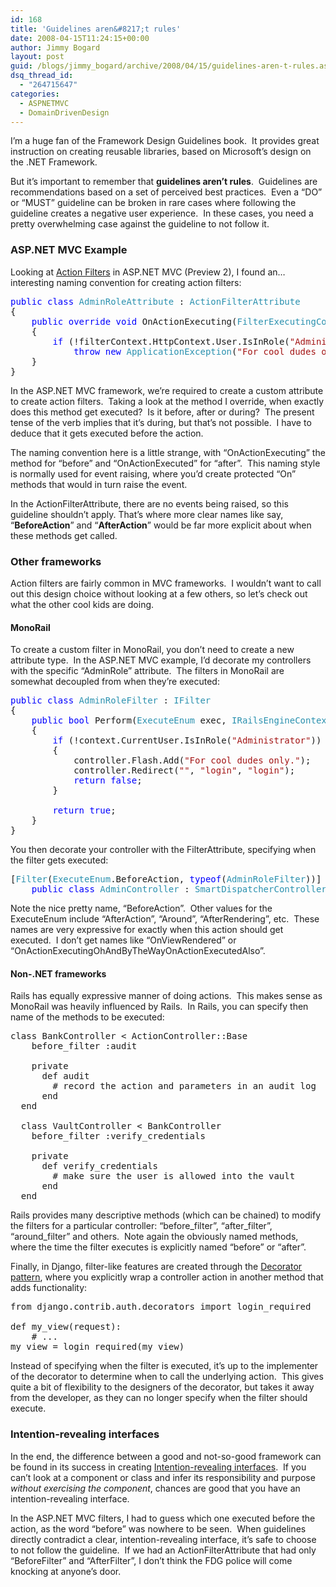 ```yaml
---
id: 168
title: 'Guidelines aren&#8217;t rules'
date: 2008-04-15T11:24:15+00:00
author: Jimmy Bogard
layout: post
guid: /blogs/jimmy_bogard/archive/2008/04/15/guidelines-aren-t-rules.aspx
dsq_thread_id:
  - "264715647"
categories:
  - ASPNETMVC
  - DomainDrivenDesign
---
```

I&#8217;m a huge fan of the Framework Design Guidelines book.&nbsp; It provides great instruction on creating reusable libraries, based on Microsoft&#8217;s design on the .NET Framework.

But it&#8217;s important to remember that **guidelines aren&#8217;t rules**.&nbsp; Guidelines are recommendations based on a set of perceived best practices.&nbsp; Even a &#8220;DO&#8221; or &#8220;MUST&#8221; guideline can be broken in rare cases where following the guideline creates a negative user experience.&nbsp; In these cases, you need a pretty overwhelming case against the guideline to not follow it.

### ASP.NET MVC Example

Looking at [Action Filters](http://www.davidhayden.com/blog/dave/archive/2008/03/21/ActionFilterAttributeExamplesASPNETMVCFrameworkPreview2.aspx) in ASP.NET MVC (Preview 2), I found an&#8230;interesting naming convention for creating action filters:

<pre><span style="color: blue">public class </span><span style="color: #2b91af">AdminRoleAttribute </span>: <span style="color: #2b91af">ActionFilterAttribute
</span>{
    <span style="color: blue">public override void </span>OnActionExecuting(<span style="color: #2b91af">FilterExecutingContext </span>filterContext)
    {
        <span style="color: blue">if </span>(!filterContext.HttpContext.User.IsInRole(<span style="color: #a31515">"Administrator"</span>))
            <span style="color: blue">throw new </span><span style="color: #2b91af">ApplicationException</span>(<span style="color: #a31515">"For cool dudes only."</span>);
    }
}
</pre>

[](http://11011.net/software/vspaste)

In the ASP.NET MVC framework, we&#8217;re required to create a custom attribute to create action filters.&nbsp; Taking a look at the method I override, when exactly does this method get executed?&nbsp; Is it before, after or during?&nbsp; The present tense of the verb implies that it&#8217;s during, but that&#8217;s not possible.&nbsp; I have to deduce that it gets executed before the action.

The naming convention here is a little strange, with &#8220;OnActionExecuting&#8221; the method for &#8220;before&#8221; and &#8220;OnActionExecuted&#8221; for &#8220;after&#8221;.&nbsp; This naming style is normally used for event raising, where you&#8217;d create protected &#8220;On<EventName>&#8221; methods that would in turn raise the event.

In the ActionFilterAttribute, there are no events being raised, so this guideline shouldn&#8217;t apply. That&#8217;s where more clear names like say, &#8220;**BeforeAction**&#8221; and &#8220;**AfterAction**&#8221; would be far more explicit about when these methods get called.

### Other frameworks

Action filters are fairly common in MVC frameworks.&nbsp; I wouldn&#8217;t want to call out this design choice without looking at a few others, so let&#8217;s check out what the other cool kids are doing.

#### MonoRail

To create a custom filter in MonoRail, you don&#8217;t need to create a new attribute type.&nbsp; In the ASP.NET MVC example, I&#8217;d decorate my controllers with the specific &#8220;AdminRole&#8221; attribute.&nbsp; The filters in MonoRail are somewhat decoupled from when they&#8217;re executed:

<pre><span style="color: blue">public class </span><span style="color: #2b91af">AdminRoleFilter </span>: <span style="color: #2b91af">IFilter
</span>{
    <span style="color: blue">public bool </span>Perform(<span style="color: #2b91af">ExecuteEnum </span>exec, <span style="color: #2b91af">IRailsEngineContext </span>context, <span style="color: #2b91af">Controller </span>controller)
    {
        <span style="color: blue">if </span>(!context.CurrentUser.IsInRole(<span style="color: #a31515">"Administrator"</span>))
        {
            controller.Flash.Add(<span style="color: #a31515">"For cool dudes only."</span>);
            controller.Redirect(<span style="color: #a31515">""</span>, <span style="color: #a31515">"login"</span>, <span style="color: #a31515">"login"</span>);
            <span style="color: blue">return false</span>;
        }

        <span style="color: blue">return true</span>;
    }
}
</pre>

[](http://11011.net/software/vspaste)

You then decorate your controller with the FilterAttribute, specifying when the filter gets executed:

<pre>[<span style="color: #2b91af">Filter</span>(<span style="color: #2b91af">ExecuteEnum</span>.BeforeAction, <span style="color: blue">typeof</span>(<span style="color: #2b91af">AdminRoleFilter</span>))]
    <span style="color: blue">public class </span><span style="color: #2b91af">AdminController </span>: <span style="color: #2b91af">SmartDispatcherController
</span></pre>

[](http://11011.net/software/vspaste)

Note the nice pretty name, &#8220;BeforeAction&#8221;.&nbsp; Other values for the ExecuteEnum include &#8220;AfterAction&#8221;, &#8220;Around&#8221;, &#8220;AfterRendering&#8221;, etc.&nbsp; These names are very expressive for exactly when this action should get executed.&nbsp; I don&#8217;t get names like &#8220;OnViewRendered&#8221; or &#8220;OnActionExecutingOhAndByTheWayOnActionExecutedAlso&#8221;.

#### Non-.NET frameworks

Rails has equally expressive manner of doing actions.&nbsp; This makes sense as MonoRail was heavily influenced by Rails.&nbsp; In Rails, you can specify then name of the methods to be executed:

<pre>class BankController &lt; ActionController::Base
    before_filter :audit

    private
      def audit
        # record the action and parameters in an audit log
      end
  end

  class VaultController &lt; BankController
    before_filter :verify_credentials

    private
      def verify_credentials
        # make sure the user is allowed into the vault
      end
  end</pre>

Rails provides many descriptive methods (which can be chained) to modify the filters for a particular controller: &#8220;before\_filter&#8221;, &#8220;after\_filter&#8221;, &#8220;around_filter&#8221; and others.&nbsp; Note again the obviously named methods, where the time the filter executes is explicitly named &#8220;before&#8221; or &#8220;after&#8221;.

Finally, in Django, filter-like features are created through the [Decorator pattern](http://www.dofactory.com/Patterns/PatternDecorator.aspx), where you explicitly wrap a controller action in another method that adds functionality:

<pre>from django.contrib.auth.decorators import login_required

def my_view(request):
    # ...
my_view = login_required(my_view)</pre>

Instead of specifying when the filter is executed, it&#8217;s up to the implementer of the decorator to determine when to call the underlying action.&nbsp; This gives quite a bit of flexibility to the designers of the decorator, but takes it away from the developer, as they can no longer specify when the filter should execute.

### Intention-revealing interfaces

In the end, the difference between a good and not-so-good framework can be found in its success in creating [Intention-revealing interfaces](http://www.amazon.com/Domain-Driven-Design-Tackling-Complexity-Software/dp/0321125215).&nbsp; If you can&#8217;t look at a component or class and infer its responsibility and purpose _without exercising the component_, chances are good that you have an intention-revealing interface.

In the ASP.NET MVC filters, I had to guess which one executed before the action, as the word &#8220;before&#8221; was nowhere to be seen.&nbsp; When guidelines directly contradict a clear, intention-revealing interface, it&#8217;s safe to choose to not follow the guideline.&nbsp; If we had an ActionFilterAttribute that had only &#8220;BeforeFilter&#8221; and &#8220;AfterFilter&#8221;, I don&#8217;t think the FDG police will come knocking at anyone&#8217;s door.